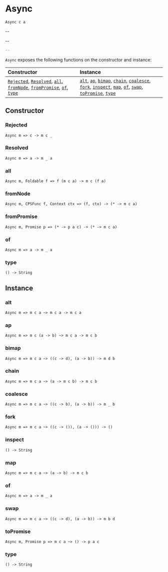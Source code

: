 # Async

`Async c a`

--

--

```js
--
```

`Async` exposes the following functions on the constructor and instance:

| Constructor | Instance |
|:---|:---|
| [`Rejected`](#rejected), [`Resolved`](#resolved), [`all`](#all), [`fromNode`](#fromnode), [`fromPromise`](#frompromise), [`of`](#of), [`type`](#type) | [`alt`](#alt), [`ap`](#ap), [`bimap`](#bimap), [`chain`](#chain), [`coalesce`](#coalesce), [`fork`](#fork), [`inspect`](#inspect), [`map`](#map),  [`of`](#of), [`swap`](#swap), [`toPromise`](#topromise), [`type`](#type) |

## Constructor

### Rejected

`Async m => c -> m c _`

### Resolved

`Async m => a -> m _ a`

### all
`Async m, Foldable f => f (m c a) -> m c (f a)`

### fromNode

`Async m, CPSFunc f, Context ctx => (f, ctx) -> (* -> m c a)`

### fromPromise

`Async m, Promise p => (* -> p a c) -> (* -> m c a)`

### of

`Async m => a -> m _ a`

### type

`() -> String`

## Instance

### alt

`Async m => m c a ~> m c a -> m c a`

### ap

`Async m => m c (a -> b) ~> m c a -> m c b`

### bimap

`Async m => m c a ~> ((c -> d), (a -> b)) -> m d b`

### chain

`Async m => m c a ~> (a -> m c b) -> m c b`

### coalesce

`Async m => m c a ~> ((c -> b), (a -> b)) -> m _ b`

### fork

`Async m => m c a ~> ((c -> ()), (a -> ())) -> ()`

### inspect

`() -> String`

### map

`Async m => m c a ~> (a -> b) -> m c b`

### of

`Async m => a -> m _ a`

### swap

`Async m => m c a ~> ((c -> d), (a -> b)) -> m b d`

### toPromise

`Async m, Promise p => m c a ~> () -> p a c`

### type

`() -> String`
